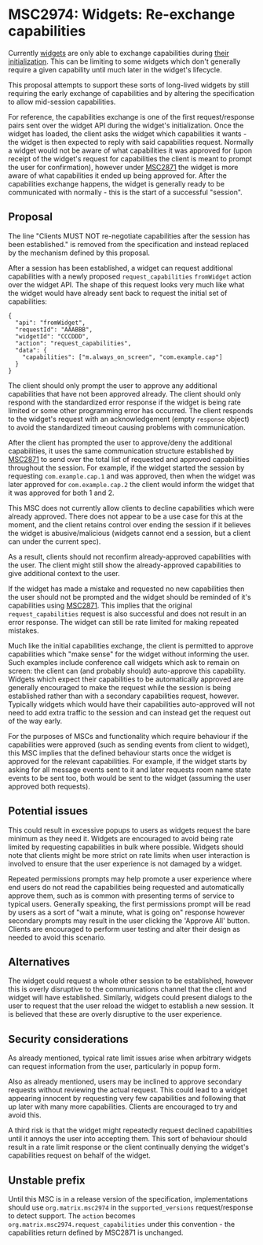# MSC2974: Widgets: Re-exchange capabilities

Currently [widgets](https://github.com/matrix-org/matrix-doc/pull/2764) are only able to exchange
capabilities during [their initialization](https://github.com/matrix-org/matrix-doc/pull/2764/files#diff-30e79df7a74998ad207dd3894a975fed94daea20a3a955fd11ade7cf7c96b9f0R366-R371).
This can be limiting to some widgets which don't generally require a given capability until much
later in the widget's lifecycle.

This proposal attempts to support these sorts of long-lived widgets by still requiring the early
exchange of capabilities and by altering the specification to allow mid-session capabilities.

For reference, the capabilities exchange is one of the first request/response pairs sent over the
widget API during the widget's initialization. Once the widget has loaded, the client asks the
widget which capabilities it wants - the widget is then expected to reply with said capabilities
request. Normally a widget would not be aware of what capabilities it was approved for (upon
receipt of the widget's request for capabilities the client is meant to prompt the user for
confirmation), however under [MSC2871](https://github.com/matrix-org/matrix-doc/pull/2871) the
widget is more aware of what capabilities it ended up being approved for. After the capabilities
exchange happens, the widget is generally ready to be communicated with normally - this is the
start of a successful "session".

## Proposal

The line "Clients MUST NOT re-negotiate capabilities after the session has been established." is
removed from the specification and instead replaced by the mechanism defined by this proposal.

After a session has been established, a widget can request additional capabilities with a newly
proposed `request_capabilities` `fromWidget` action over the widget API. The shape of this request
looks very much like what the widget would have already sent back to request the initial set of
capabilities:

```json5
{
  "api": "fromWidget",
  "requestId": "AAABBB",
  "widgetId": "CCCDDD",
  "action": "request_capabilities",
  "data": {
    "capabilities": ["m.always_on_screen", "com.example.cap"]
  }
}
```

The client should only prompt the user to approve any additional capabilities that have not been
approved already. The client should only respond with the standardized error response if the widget
is being rate limited or some other programming error has occurred. The client responds to the
widget's request with an acknowledgement (empty `response` object) to avoid the standardized timeout
causing problems with communication.

After the client has prompted the user to approve/deny the additional capabilities, it uses the same
communication structure established by [MSC2871](https://github.com/matrix-org/matrix-doc/pull/2871)
to send over the total list of requested and approved capabilities throughout the session. For example,
if the widget started the session by requesting `com.example.cap.1` and was approved, then when the
widget was later approved for `com.example.cap.2` the client would inform the widget that it was
approved for both 1 and 2.

This MSC does not currently allow clients to decline capabilities which were already approved. There
does not appear to be a use case for this at the moment, and the client retains control over ending
the session if it believes the widget is abusive/malicious (widgets cannot end a session, but a client
can under the current spec).

As a result, clients should not reconfirm already-approved capabilities with the user. The client
might still show the already-approved capabilities to give additional context to the user.

If the widget has made a mistake and requested no new capabilities then the user should not be prompted
and the widget should be reminded of it's capabilities using [MSC2871](https://github.com/matrix-org/matrix-doc/pull/2871).
This implies that the original `request_capabilities` request is also successful and does not result in
an error response. The widget can still be rate limited for making repeated mistakes.

Much like the initial capabilities exchange, the client is permitted to approve capabilities which
"make sense" for the widget without informing the user. Such examples include conference call widgets
which ask to remain on screen: the client can (and probably should) auto-approve this capability.
Widgets which expect their capabilities to be automatically approved are generally encouraged to make
the request while the session is being established rather than with a secondary capabilities request,
however. Typically widgets which would have their capabilities auto-approved will not need to add
extra traffic to the session and can instead get the request out of the way early.

For the purposes of MSCs and functionality which require behaviour if the capabilities were approved
(such as sending events from client to widget), this MSC implies that the defined behaviour starts
once the widget is approved for the relevant capabilities. For example, if the widget starts by asking
for all message events sent to it and later requests room name state events to be sent too, both
would be sent to the widget (assuming the user approved both requests).

## Potential issues

This could result in excessive popups to users as widgets request the bare minimum as they need it.
Widgets are encouraged to avoid being rate limited by requesting capabilities in bulk where possible.
Widgets should note that clients might be more strict on rate limits when user interaction is involved
to ensure that the user experience is not damaged by a widget.

Repeated permissions prompts may help promote a user experience where end users do not read the
capabilities being requested and automatically approve them, such as is common with presenting terms of
service to typical users. Generally speaking, the first permissions prompt will be read by users as
a sort of "wait a minute, what is going on" response however secondary prompts may result in the user
clicking the 'Approve All' button. Clients are encouraged to perform user testing and alter their
design as needed to avoid this scenario.

## Alternatives

The widget could request a whole other session to be established, however this is overly disruptive
to the communications channel that the client and widget will have established. Similarly, widgets
could present dialogs to the user to request that the user reload the widget to establish a new
session. It is believed that these are overly disruptive to the user experience.

## Security considerations

As already mentioned, typical rate limit issues arise when arbitrary widgets can request information
from the user, particularly in popup form.

Also as already mentioned, users may be inclined to approve secondary requests without reviewing the
actual request. This could lead to a widget appearing innocent by requesting very few capabilities and
following that up later with many more capabilities. Clients are encouraged to try and avoid this.

A third risk is that the widget might repeatedly request declined capabilities until it annoys the
user into accepting them. This sort of behaviour should result in a rate limit response or the client
continually denying the widget's capabilities request on behalf of the widget.

## Unstable prefix

Until this MSC is in a release version of the specification, implementations should use `org.matrix.msc2974`
in the `supported_versions` request/response to detect support. The `action` becomes 
`org.matrix.msc2974.request_capabilities` under this convention - the capabilities return defined by MSC2871
is unchanged.
